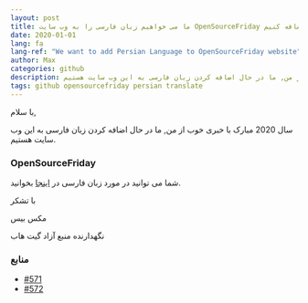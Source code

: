 ```yaml
---
layout: post
title: ما می خواهیم زبان فارسی را به وب سایت OpenSourceFriday اضافه کنیم
date: 2020-01-01
lang: fa
lang-ref: "We want to add Persian Language to OpenSourceFriday website"
author: Max
categories: github
description: سال 2020 مبارک با خبری خوب از من, ما در حال اضافه کردن زبان فارسی به این وب سایت هستیم.
tags: github opensourcefriday persian translate
---
```


با سلام,

سال 2020 مبارک با خبری خوب از من, ما در حال اضافه کردن زبان فارسی به این وب سایت هستیم.
<!--more-->

### OpenSourceFriday

شما می توانید در مورد زبان فارسی در [اینجا](https://en.wikipedia.org/wiki/Persian_language) بخوانید.

با تشکر

مکس بیس

نگهدارنده منبع آزاد گیت هاب

### منابع

- [#571](https://github.com/github/opensourcefriday/pull/571)
- [#572](https://github.com/github/opensourcefriday/pull/572)
